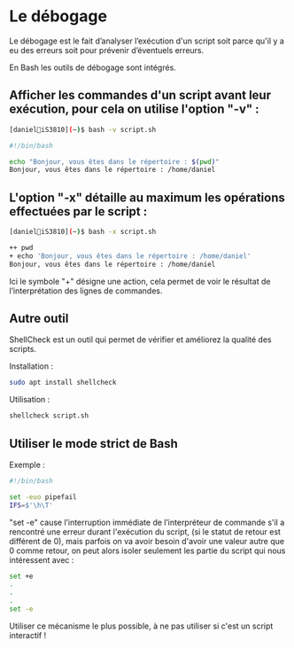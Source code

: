# Le débogage

Le débogage est le fait d’analyser l’exécution d'un script soit parce qu'il y a eu des erreurs soit pour prévenir d’éventuels erreurs.

En Bash les outils de débogage sont intégrés.

## Afficher les commandes d'un script avant leur exécution, pour cela on utilise l'option "-v" :

```bash
[daniel🐧iS3810](~)$ bash -v script.sh 

#!/bin/bash

echo "Bonjour, vous êtes dans le répertoire : $(pwd)"
Bonjour, vous êtes dans le répertoire : /home/daniel
```

## L'option "-x" détaille au maximum les opérations effectuées par le script :

```bash
[daniel🐧iS3810](~)$ bash -x script.sh 

++ pwd
+ echo 'Bonjour, vous êtes dans le répertoire : /home/daniel'
Bonjour, vous êtes dans le répertoire : /home/daniel
```

Ici le symbole "+" désigne une action, cela permet de voir le résultat de l’interprétation des lignes de commandes.

## Autre outil

ShellCheck est un outil qui permet de vérifier et améliorez la qualité des scripts.

Installation :
```bash
sudo apt install shellcheck
```
Utilisation :
```bash
shellcheck script.sh
```

## Utiliser le mode strict de Bash

Exemple :

```bash
#!/bin/bash

set -euo pipefail
IFS=$'\h\T'
```

"set -e" cause l’interruption immédiate de l’interpréteur de commande s'il a rencontré une erreur durant l'exécution du script, (si le statut de retour est différent de 0), mais parfois on va avoir besoin d'avoir une valeur autre que 0 comme retour, on peut alors isoler seulement les partie du script qui nous intéressent avec :

```bash
set +e
.
.
.
set -e
```
Utiliser ce mécanisme le plus possible, à ne pas utiliser si c'est un script interactif !


